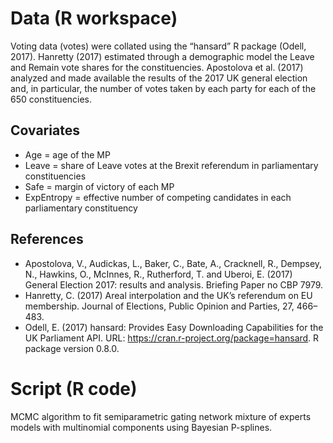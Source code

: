 # Data (R workspace)

Voting data (votes) were collated using the “hansard” R package (Odell, 2017).
Hanretty (2017) estimated through a demographic model the Leave and Remain vote shares for the constituencies.
Apostolova et al. (2017) analyzed and made available the results of the 2017 UK general election and, in particular, the number of votes taken by each party for each of the 650 constituencies.
 
## Covariates 
- Age = age of the MP
- Leave = share of Leave votes at the Brexit referendum in parliamentary constituencies
- Safe = margin of victory of each MP
- ExpEntropy = effective number of competing candidates in each parliamentary constituency

## References

- Apostolova, V., Audickas, L., Baker, C., Bate, A., Cracknell, R., Dempsey, N., Hawkins, O., McInnes, R., Rutherford, T. and Uberoi, E. (2017) General Election 2017: results and analysis. Briefing Paper no CBP 7979.
- Hanretty, C. (2017) Areal interpolation and the UK’s referendum on EU membership. Journal of Elections, Public Opinion and Parties, 27, 466–483.
- Odell, E. (2017) hansard: Provides Easy Downloading Capabilities for the UK Parliament API. URL: https://cran.r-project.org/package=hansard. R package version 0.8.0.

# Script (R code)

MCMC algorithm to fit semiparametric gating network mixture of experts models with multinomial components using Bayesian P-splines.
